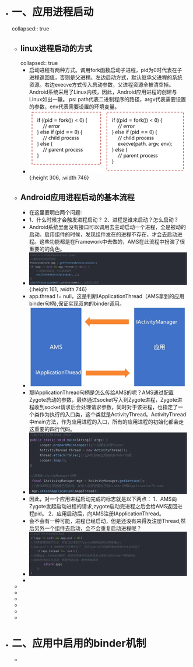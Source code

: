 - # 一、应用进程启动
  collapsed:: true
	- ## linux进程启动的方式
	  collapsed:: true
		- 启动进程有两种方式。调用fork函数启动子进程，pid为0时代表在子进程返回值，否则是父进程。左边启动方式，默认继承父进程的系统资源。右边execve方式传入启动参数，父进程资源全被清空掉。Android系统采用了Linux内核，因此，Android应用进程的创建与Linux如出一辙。
		  ps: path代表二进制程序的路径，argv代表需要设置的参数，env代表需要设置的环境变量。
		- ![image.png](../assets/image_1684413869562_0.png){:height 306, :width 746}
	- ## Android应用进程启动的基本流程
		- 在这里要明白两个问题:
		- 1、什么时候才会触发进程启动？
		  2、进程是谁来启动？怎么启动？
		- Android系统里面没有接口可以调用去主动启动一个进程，全是被动的启动。启用组件的时候，发现组件发在的进程不存在，才会去启动进程。这些功能都是在Framework中去做的，AMS在此流程中扮演了很重要的的角色。
		- ![image.png](../assets/image_1684413896203_0.png){:height 161, :width 746}
		- app.thread != null，这是判断IApplicationThread（AMS拿到的应用binder句柄),保证实现双向的binder调用。
		- ![image.png](../assets/image_1684413907711_0.png)
		- 那IApplicationThread句柄是怎么传给AMS的呢？AMS通过配置Zygote启动的参数，最终通过socket写入到Zygote进程，Zygote进程收到socket请求后会处理请求参数，同时对于该进程，也指定了一个类作为执行的入口类，这个类就是ActivityThread。ActivityThread中main方法，作为应用进程的入口，所有的应用进程的初始化都会走这重要的四行代码。
		- ![image.png](../assets/image_1684413923637_0.png)
		- 因此，对一个应用进程启动完成的标志就是以下两点：
		  1、AMS向Zygote发起启动进程的请求,zygote启动完进程之后会给AMS返回进程pid。
		  2、应用启动后，向AMS注册IApplicationThread。
		- 会不会有一种可能，进程已经启动，但是还没有来得及注册Thread,然后另外一个组件去启动，会不会重复启动进程呢？
		- ![image.png](../assets/image_1684413940112_0.png)
		-
	-
	-
	-
	-
	-
	-
- # 二、应用中启用的binder机制
	-
